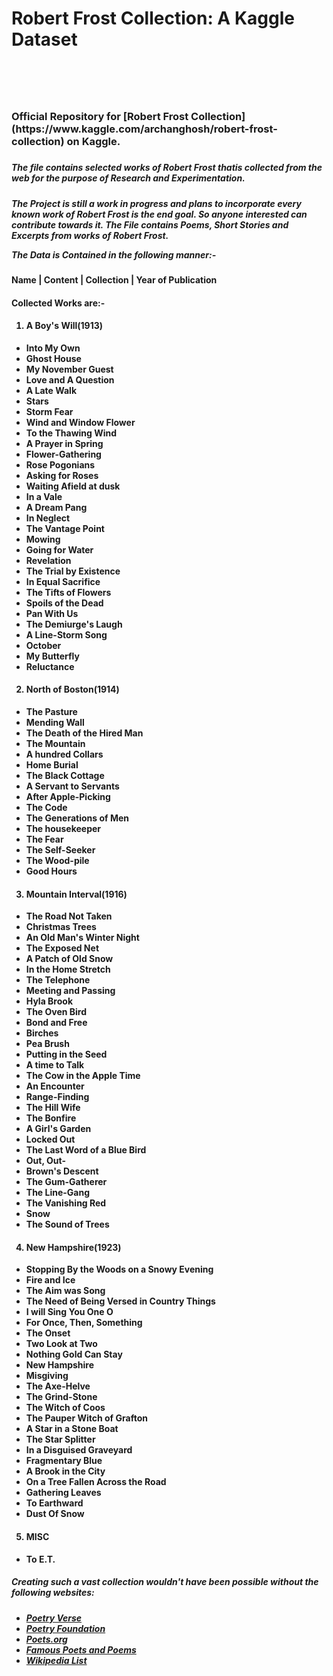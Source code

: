 <h1>Robert Frost Collection: A Kaggle Dataset<h1>
<br>

<h3>Official Repository for [Robert Frost Collection](https://www.kaggle.com/archanghosh/robert-frost-collection) on Kaggle.<h3>
  
<h5>The file contains selected works of Robert Frost thatis collected from the web for the purpose of Research and Experimentation.<h5>
  
The Project is still a work in progress and plans to incorporate every known work of Robert Frost is the end goal. So anyone interested can contribute towards it.
The File contains Poems, Short Stories and Excerpts from works of Robert Frost.

The Data is Contained in the following manner:-

<h4> Name | Content | Collection | Year of Publication <h4>
  
Collected Works are:-

1. <h4>A Boy's Will(1913)
  * Into My Own 
  * Ghost House
  * My November Guest
  * Love and A Question
  * A Late Walk
  * Stars
  * Storm Fear
  * Wind and Window Flower
  * To the Thawing Wind
  * A Prayer in Spring
  * Flower-Gathering
  * Rose Pogonians
  * Asking for Roses
  * Waiting Afield at dusk
  * In a Vale
  * A Dream Pang
  * In Neglect
  * The Vantage Point
  * Mowing
  * Going for Water
  * Revelation
  * The Trial by Existence
  * In Equal Sacrifice
  * The Tifts of Flowers
  * Spoils of the Dead
  * Pan With Us
  * The Demiurge's Laugh
  * A Line-Storm Song
  * October
  * My Butterfly
  * Reluctance

2. <h4>North of Boston(1914)
  * The Pasture
  * Mending Wall
  * The Death of the Hired Man
  * The Mountain 
  * A hundred Collars
  * Home Burial
  * The Black Cottage
  * A Servant to Servants
  * After Apple-Picking
  * The Code
  * The Generations of Men
  * The housekeeper
  * The Fear
  * The Self-Seeker
  * The Wood-pile
  * Good Hours
  
3. <h4>Mountain Interval(1916)
  * The Road Not Taken
  * Christmas Trees
  * An Old Man's Winter Night
  * The Exposed Net
  * A Patch of Old Snow
  * In the Home Stretch
  * The Telephone
  * Meeting and Passing
  * Hyla Brook
  * The Oven Bird
  * Bond and Free
  * Birches
  * Pea Brush
  * Putting in the Seed
  * A time to Talk
  * The Cow in the Apple Time
  * An Encounter
  * Range-Finding
  * The Hill Wife
  * The Bonfire
  * A Girl's Garden
  * Locked Out
  * The Last Word of a Blue Bird
  * Out, Out-
  * Brown's Descent
  * The Gum-Gatherer
  * The Line-Gang
  * The Vanishing Red
  * Snow
  * The Sound of Trees
  
4. <h4>New Hampshire(1923)
  * Stopping By the Woods on a Snowy Evening
  * Fire and Ice
  * The Aim was Song
  * The Need of Being Versed in Country Things
  * I will Sing You One O
  * For Once, Then, Something
  * The Onset
  * Two Look at Two
  * Nothing Gold Can Stay
  * New Hampshire
  * Misgiving
  * The Axe-Helve
  * The Grind-Stone
  * The Witch of Coos
  * The Pauper Witch of Grafton
  * A Star in a Stone Boat
  * The Star Splitter
  * In a Disguised Graveyard
  * Fragmentary Blue
  * A Brook in the City
  * On a Tree Fallen Across the Road
  * Gathering Leaves
  * To Earthward
  * Dust Of Snow
  
5. <h4> MISC
  * To E.T.

        

<h5>Creating such a vast collection wouldn't have been possible without the following websites:<h5>
  
* [Poetry Verse](https://www.poetryverse.com/)
* [Poetry Foundation](https://www.poetryfoundation.org/)
* [Poets.org](https://poets.org/)
* [Famous Poets and Poems](http://famouspoetsandpoems.com/)
* [Wikipedia List](https://en.wikipedia.org/wiki/List_of_poems_by_Robert_Frost)
